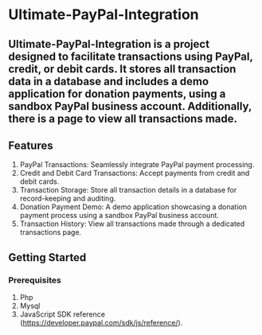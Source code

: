 # Ultimate-PayPal-Integration

## Ultimate-PayPal-Integration is a project designed to facilitate transactions using PayPal, credit, or debit cards. It stores all transaction data in a database and includes a demo application for donation payments, using a sandbox PayPal business account. Additionally, there is a page to view all transactions made.

## Features
1. PayPal Transactions: Seamlessly integrate PayPal payment processing.
2. Credit and Debit Card Transactions: Accept payments from credit and debit cards.
3. Transaction Storage: Store all transaction details in a database for record-keeping and auditing.
4. Donation Payment Demo: A demo application showcasing a donation payment process using a sandbox PayPal business account.
5. Transaction History: View all transactions made through a dedicated transactions page.

## Getting Started
### Prerequisites
1. Php
2. Mysql
3. JavaScript SDK reference (https://developer.paypal.com/sdk/js/reference/).

